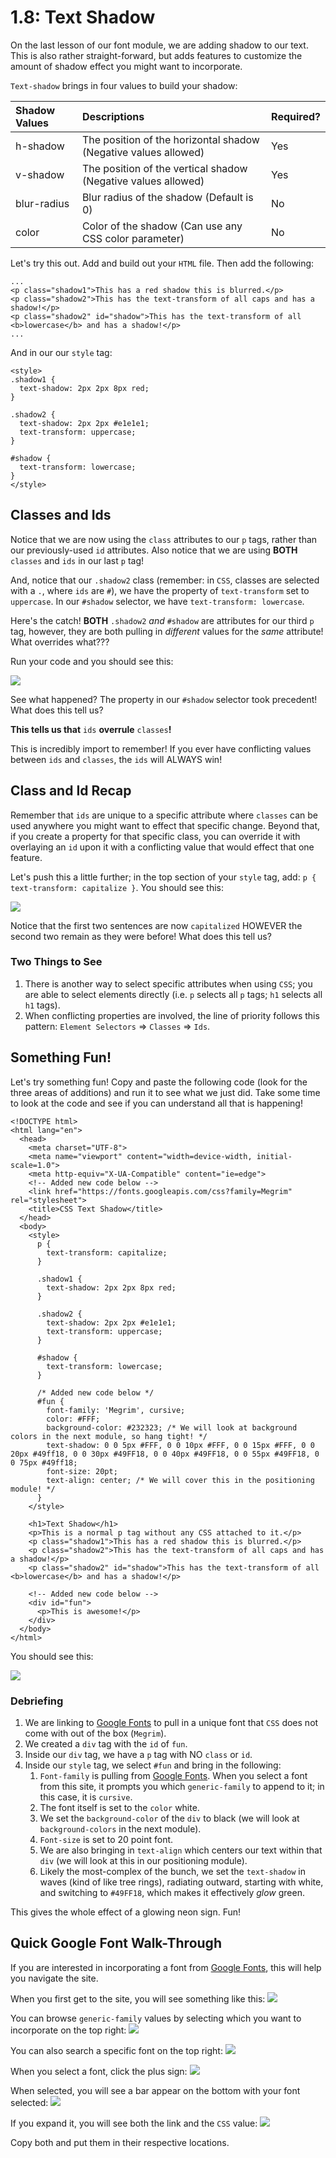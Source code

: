 # 1.8: Text Shadow

On the last lesson of our font module, we are adding shadow to our text. This is also rather straight-forward, but adds features to customize the amount of shadow effect you might want to incorporate.  


`Text-shadow` brings in four values to build your shadow:  


| Shadow Values | Descriptions | Required? |
| :--- | :--- | :--- |
| h-shadow | The position of the horizontal shadow \(Negative values allowed\) | Yes |
| v-shadow | The position of the vertical shadow \(Negative values allowed\) | Yes |
| blur-radius | Blur radius of the shadow \(Default is 0\) | No |
| color | Color of the shadow \(Can use any CSS color parameter\) | No |

Let's try this out. Add and build out your `HTML` file. Then add the following:  


```markup
...
<p class="shadow1">This has a red shadow this is blurred.</p>
<p class="shadow2">This has the text-transform of all caps and has a shadow!</p>
<p class="shadow2" id="shadow">This has the text-transform of all <b>lowercase</b> and has a shadow!</p>
...
```

And in our our `style` tag:  


```markup
<style>
.shadow1 {
  text-shadow: 2px 2px 8px red;
}

.shadow2 {
  text-shadow: 2px 2px #e1e1e1;
  text-transform: uppercase;
}  

#shadow {
  text-transform: lowercase;
}
</style>
```

## Classes and Ids

Notice that we are now using the `class` attributes to our `p` tags, rather than our previously-used `id` attributes. Also notice that we are using **BOTH** `classes` and `ids` in our last `p` tag!  


And, notice that our `.shadow2` class \(remember: in `CSS`, classes are selected with a `.`, where `ids` are `#`\), we have the property of `text-transform` set to `uppercase`. In our `#shadow` selector, we have `text-transform: lowercase`.  


Here's the catch! **BOTH** `.shadow2` _and_ `#shadow` are attributes for our third `p` tag, however, they are both pulling in _different_ values for the _same_ attribute! What overrides what???  


Run your code and you should see this:

![](../../.gitbook/assets/1.8.01.png)

See what happened? The property in our `#shadow` selector took precedent! What does this tell us?  


**This tells us that** `ids` **overrule** `classes`**!**  


This is incredibly import to remember! If you ever have conflicting values between `ids` and `classes`, the `ids` will ALWAYS win!  


## Class and Id Recap

Remember that `ids` are unique to a specific attribute where `classes` can be used anywhere you might want to effect that specific change. Beyond that, if you create a property for that specific class, you can override it with overlaying an `id` upon it with a conflicting value that would effect that one feature.  


Let's push this a little further; in the top section of your `style` tag, add: `p { text-transform: capitalize }`. You should see this:

![](../../.gitbook/assets/1.8.02.png)

Notice that the first two sentences are now `capitalized` HOWEVER the second two remain as they were before! What does this tell us?  


### Two Things to See

1. There is another way to select specific attributes when using `CSS`; you are able to select elements directly \(i.e. `p` selects all `p` tags; `h1` selects all `h1` tags\).
2. When conflicting properties are involved, the line of priority follows this pattern: `Element Selectors` =&gt; `Classes` =&gt; `Ids`.

## Something Fun!

Let's try something fun! Copy and paste the following code \(look for the three areas of additions\) and run it to see what we just did. Take some time to look at the code and see if you can understand all that is happening!

```markup
<!DOCTYPE html>
<html lang="en">
  <head>
    <meta charset="UTF-8">
    <meta name="viewport" content="width=device-width, initial-scale=1.0">
    <meta http-equiv="X-UA-Compatible" content="ie=edge">
    <!-- Added new code below -->
    <link href="https://fonts.googleapis.com/css?family=Megrim" rel="stylesheet">
    <title>CSS Text Shadow</title>
  </head>
  <body>
    <style>
      p {
        text-transform: capitalize;
      }

      .shadow1 {
        text-shadow: 2px 2px 8px red;
      }

      .shadow2 {
        text-shadow: 2px 2px #e1e1e1;
        text-transform: uppercase;
      }  

      #shadow {
        text-transform: lowercase;
      }

      /* Added new code below */
      #fun {
        font-family: 'Megrim', cursive;
        color: #FFF;
        background-color: #232323; /* We will look at background colors in the next module, so hang tight! */
        text-shadow: 0 0 5px #FFF, 0 0 10px #FFF, 0 0 15px #FFF, 0 0 20px #49ff18, 0 0 30px #49FF18, 0 0 40px #49FF18, 0 0 55px #49FF18, 0 0 75px #49ff18;
        font-size: 20pt;
        text-align: center; /* We will cover this in the positioning module! */
      }
    </style>

    <h1>Text Shadow</h1>
    <p>This is a normal p tag without any CSS attached to it.</p>
    <p class="shadow1">This has a red shadow this is blurred.</p>
    <p class="shadow2">This has the text-transform of all caps and has a shadow!</p>
    <p class="shadow2" id="shadow">This has the text-transform of all <b>lowercase</b> and has a shadow!</p>

    <!-- Added new code below -->
    <div id="fun">
      <p>This is awesome!</p>
    </div>
  </body>
</html>
```

You should see this:

![](../../.gitbook/assets/1.8.03.png)

### Debriefing

1. We are linking to [Google Fonts](https://fonts.google.com/) to pull in a unique font that `CSS` does not come with out of the box \(`Megrim`\).
2. We created a `div` tag with the `id` of `fun`.
3. Inside our `div` tag, we have a `p` tag with NO `class` or `id`.
4. Inside our `style` tag, we select `#fun` and bring in the following:
   1. `Font-family` is pulling from [Google Fonts](https://fonts.google.com/).  When you select a font from this site, it prompts you which `generic-family` to append to it; in this case, it is `cursive`.
   2. The font itself is set to the `color` white.
   3. We set the `background-color` of the `div` to black \(we will look at `background-colors` in the next module\).
   4. `Font-size` is set to 20 point font.
   5. We are also bringing in `text-align` which centers our text within that `div` \(we will look at this in our positioning module\).
   6. Likely the most-complex of the bunch, we set the `text-shadow` in waves \(kind of like tree rings\), radiating outward, starting with white, and switching to `#49FF18`, which makes it effectively _glow_ green.

This gives the whole effect of a glowing neon sign. Fun!

## Quick Google Font Walk-Through

If you are interested in incorporating a font from [Google Fonts](https://fonts.google.com/), this will help you navigate the site.  


When you first get to the site, you will see something like this: ![](../../.gitbook/assets/1.8.04.png)

You can browse `generic-family` values by selecting which you want to incorporate on the top right: ![](../../.gitbook/assets/1.8.05.png)

You can also search a specific font on the top right: ![](../../.gitbook/assets/1.8.06.png)

When you select a font, click the plus sign: ![](../../.gitbook/assets/1.8.07.png)

When selected, you will see a bar appear on the bottom with your font selected: ![](../../.gitbook/assets/1.8.08.png)

If you expand it, you will see both the link and the `CSS` value: ![](../../.gitbook/assets/1.8.09.png)

Copy both and put them in their respective locations.


